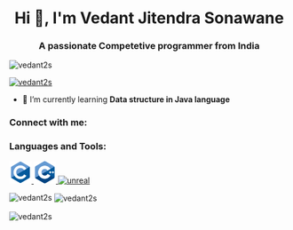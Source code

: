 <h1 align="center">Hi 👋, I'm Vedant Jitendra Sonawane</h1>
<h3 align="center">A passionate Competetive programmer from India</h3>

<p align="left"> <img src="https://komarev.com/ghpvc/?username=vedant2s&label=Profile%20views&color=0e75b6&style=flat" alt="vedant2s" /> </p>

<p align="left"> <a href="https://github.com/ryo-ma/github-profile-trophy"><img src="https://github-profile-trophy.vercel.app/?username=vedant2s" alt="vedant2s" /></a> </p>

- 🌱 I’m currently learning **Data structure in Java language**

<h3 align="left">Connect with me:</h3>
<p align="left">
</p>

<h3 align="left">Languages and Tools:</h3>
<p align="left"> <a href="https://www.cprogramming.com/" target="_blank" rel="noreferrer"> <img src="https://raw.githubusercontent.com/devicons/devicon/master/icons/c/c-original.svg" alt="c" width="40" height="40"/> </a> <a href="https://www.w3schools.com/cpp/" target="_blank" rel="noreferrer"> <img src="https://raw.githubusercontent.com/devicons/devicon/master/icons/cplusplus/cplusplus-original.svg" alt="cplusplus" width="40" height="40"/> </a> <a href="https://unrealengine.com/" target="_blank" rel="noreferrer"> <img src="https://raw.githubusercontent.com/kenangundogan/fontisto/036b7eca71aab1bef8e6a0518f7329f13ed62f6b/icons/svg/brand/unreal-engine.svg" alt="unreal" width="40" height="40"/> </a> </p>

<p><img align="left" src="https://github-readme-stats.vercel.app/api/top-langs?username=vedant2s&show_icons=true&locale=en&layout=compact" alt="vedant2s" /></p>

<p>&nbsp;<img align="center" src="https://github-readme-stats.vercel.app/api?username=vedant2s&show_icons=true&locale=en" alt="vedant2s" /></p>

<p><img align="center" src="https://github-readme-streak-stats.herokuapp.com/?user=vedant2s&" alt="vedant2s" /></p>
